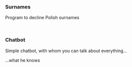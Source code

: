 ### Surnames
Program to decline Polish surnames

<br>

### Chatbot
Simple chatbot, with whom you can talk about everything...

...what he knows
